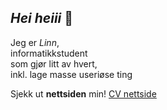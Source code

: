 ## _Hei heiii_ 👋

Jeg er _Linn_,  
informatikkstudent  
som gjør litt av hvert,  
inkl. lage masse useriøse ting

Sjekk ut **nettsiden** min! [CV nettside](https://linn-s-h.github.io/)
